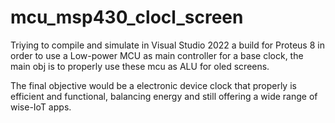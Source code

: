# mcu_msp430_clocl_screen
Triying to compile and simulate in Visual Studio 2022 a build for Proteus 8 in order to use a Low-power MCU as main controller for a base clock, the main obj is to properly use these mcu as ALU for oled screens.

The final objective would be a electronic device clock that properly is efficient and functional,
balancing energy and still offering a wide range of wise-IoT apps.
